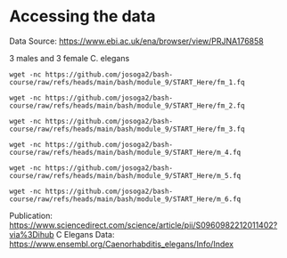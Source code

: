 # Accessing the data
Data Source: https://www.ebi.ac.uk/ena/browser/view/PRJNA176858

3 males and 3 female C. elegans

```
wget -nc https://github.com/josoga2/bash-course/raw/refs/heads/main/bash/module_9/START_Here/fm_1.fq

wget -nc https://github.com/josoga2/bash-course/raw/refs/heads/main/bash/module_9/START_Here/fm_2.fq

wget -nc https://github.com/josoga2/bash-course/raw/refs/heads/main/bash/module_9/START_Here/fm_3.fq

wget -nc https://github.com/josoga2/bash-course/raw/refs/heads/main/bash/module_9/START_Here/m_4.fq

wget -nc https://github.com/josoga2/bash-course/raw/refs/heads/main/bash/module_9/START_Here/m_5.fq

wget -nc https://github.com/josoga2/bash-course/raw/refs/heads/main/bash/module_9/START_Here/m_6.fq
```

Publication: https://www.sciencedirect.com/science/article/pii/S0960982212011402?via%3Dihub
C Elegans Data: https://www.ensembl.org/Caenorhabditis_elegans/Info/Index


